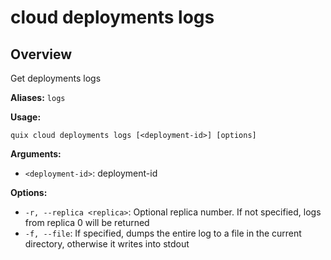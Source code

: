 # cloud deployments logs

## Overview

Get deployments logs

**Aliases:** `logs`

**Usage:**

```
quix cloud deployments logs [<deployment-id>] [options]
```

**Arguments:**

- `<deployment-id>`: deployment-id

**Options:**

- `-r, --replica <replica>`: Optional replica number. If not specified, logs from replica 0 will be returned
- `-f, --file`: If specified, dumps the entire log to a file in the current directory, otherwise it writes into stdout

